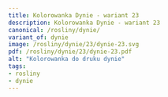 ```yaml
---
title: Kolorowanka Dynie - wariant 23
description: Kolorowanka Dynie - wariant 23
canonical: /rosliny/dynie/
variant_of: dynie
image: /rosliny/dynie/23/dynie-23.svg
pdf: /rosliny/dynie/23/dynie-23.pdf
alt: "Kolorowanka do druku dynie"
tags:
- rosliny
- dynie
---
```

